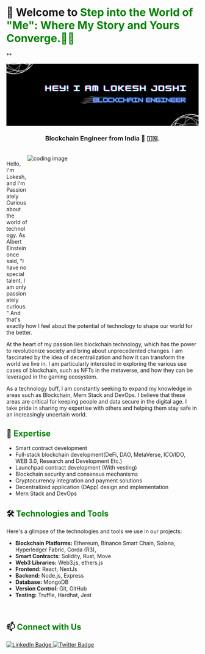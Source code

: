 <!-- Introduction -->

# 👋 Welcome to <span style="color:green"> Step into the World of "Me": Where My Story and Yours Converge.📖🔑

**</span>

 <img align = "center"  width =1000  alt = "coding image" src= "https://github.com/lokeshjoshi053/lokeshjoshi053/blob/main/lokeshjoshi.png">
  </p>
<h3 align="center">Blockchain Engineer from India 💙 🇮🇳.</h3>
<br>


<img align = "right" width = "449" height ="430"  alt = "coding image " src = "https://user-images.githubusercontent.com/85225156/229419776-37c8d007-f821-4331-b04e-313c93c31791.gif">
<!-- <h3 align="center">Dedicated Programmer from India 💙 🇮🇳.</h3> -->
<!-- <br> -->

Hello, I'm Lokesh, and I'm Passionately Curious about the world of technology. As Albert Einstein once said, "I have no special talent, I am only passionately curious." And that's exactly how I feel about the potential of technology to shape our world for the better.

At the heart of my passion lies blockchain technology, which has the power to revolutionize society and bring about unprecedented changes. I am fascinated by the idea of decentralization and how it can transform the world we live in. I am particularly interested in exploring the various use cases of blockchain, such as NFTs in the metaverse, and how they can be leveraged in the gaming ecosystem.

As a technology buff, I am constantly seeking to expand my knowledge in areas such as Blockchain, Mern Stack and DevOps. I believe that these areas are critical for keeping people and data secure in the digital age. I take pride in sharing my expertise with others and helping them stay safe in an increasingly uncertain world.

<!-- Expertise -->

## 💼 <span style="color:green">Expertise</span>

- Smart contract development
- Full-stack blockchain development(DeFi, DAO, MetaVerse, ICO/IDO, WEB 3.0, Research and Development Etc.)
- Launchpad contract development (With vesting)
- Blockchain security and consensus mechanisms
- Cryptocurrency integration and payment solutions
- Decentralized application (DApp) design and implementation
- Mern Stack and DevOps

<!-- Technologies -->

## 🛠️ <span style="color:green">Technologies and Tools</span>

Here's a glimpse of the technologies and tools we use in our projects:

- **Blockchain Platforms:** Ethereum, Binance Smart Chain, Solana, Hyperledger Fabric, Corda (R3), 
- **Smart Contracts:** Solidity, Rust, Move
- **Web3 Libraries:** Web3.js, ethers.js
- **Frontend:** React, NextJs
- **Backend:** Node.js, Express
- **Database:** MongoDB
- **Version Control:** Git, GitHub
- **Testing:** Truffle, Hardhat, Jest

</br>

<!-- Connect with Us -->

## 📫 <span style="color:green">Connect with Us</span>
<div id="badges">
  <a href="https://www.linkedin.com/in/lokesh-joshi-7b636018a/">
    <img src="https://img.shields.io/badge/LinkedIn-blue?style=for-the-badge&logo=linkedin&logoColor=white" alt="LinkedIn Badge"/>
  </a>
  <a href="https://www.twitter.com/lokeshjoshi053">
    <img src="https://img.shields.io/badge/Twitter-blue?style=for-the-badge&logo=twitter&logoColor=white" alt="Twitter Badge"/>
  </a>
</div>
